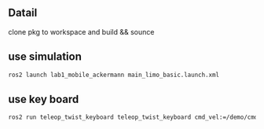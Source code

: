 ## Datail
clone pkg to workspace and build && sounce

## use simulation
```bash
ros2 launch lab1_mobile_ackermann main_limo_basic.launch.xml 
``` 

## use key board
```bash
ros2 run teleop_twist_keyboard teleop_twist_keyboard cmd_vel:=/demo/cmd_demo
``` 